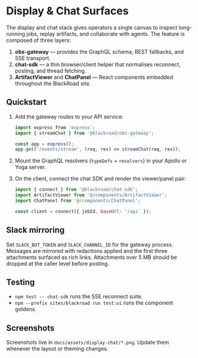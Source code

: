 # Display & Chat Surfaces

The display and chat stack gives operators a single canvas to inspect long-running jobs, replay artifacts, and collaborate with agents. The feature is composed of three layers:

1. **obs-gateway** — provides the GraphQL schema, REST fallbacks, and SSE transport.
2. **chat-sdk** — a thin browser/client helper that normalises reconnect, posting, and thread fetching.
3. **ArtifactViewer** and **ChatPanel** — React components embedded throughout the BlackRoad site.

## Quickstart

1. Add the gateway routes to your API service:

   ```ts
   import express from 'express';
   import { streamChat } from '@blackroad/obs-gateway';

   const app = express();
   app.get('/events/stream', (req, res) => streamChat(req, res));
   ```

2. Mount the GraphQL resolvers (`typeDefs` + `resolvers`) in your Apollo or Yoga server.

3. On the client, connect the chat SDK and render the viewer/panel pair:

   ```jsx
   import { connect } from '@blackroad/chat-sdk';
   import ArtifactViewer from '@/components/ArtifactViewer';
   import ChatPanel from '@/components/ChatPanel';

   const client = connect({ jobId, baseUrl: '/api' });
   ```

## Slack mirroring

Set `SLACK_BOT_TOKEN` and `SLACK_CHANNEL_ID` for the gateway process. Messages are mirrored with redactions applied and the first three attachments surfaced as rich links. Attachments over 5 MB should be dropped at the caller level before posting.

## Testing

- `npm test -- chat-sdk` runs the SSE reconnect suite.
- `npm --prefix sites/blackroad run test:ui` runs the component goldens.

## Screenshots

Screenshots live in `docs/assets/display-chat/*.png`. Update them whenever the layout or theming changes.
